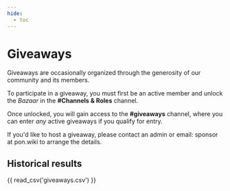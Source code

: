 ```yaml
---
hide:
  - toc
---
```


# Giveaways

Giveaways are occasionally organized through the generosity of our community and its members.

To participate in a giveaway, you must first be an active member and unlock the *Bazaar* in the __#Channels & Roles__
channel.

Once unlocked, you will gain access to the __#giveaways__ channel, where you can enter *any* active giveaways
if you qualify for entry.

If you'd like to host a giveaway, please contact an admin or email: sponsor at pon.wiki to arrange the details.

## Historical results

{{ read_csv('giveaways.csv') }}
